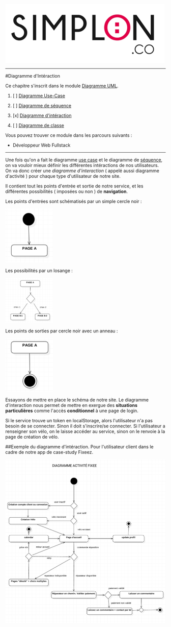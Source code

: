 <img src="readme/img/simplon.jpg" width="500">

----------------------

#Diagramme d'Intéraction

Ce chapitre s'inscrit dans le module [Diagramme UML](https://github.com/simplonco/Diagrammes-UML).

1. [ ] [Diagramme Use-Case](https://github.com/simplonco/UML-Use-Case)
	
2. [ ] [Diagramme de séquence](https://github.com/simplonco/UML-Sequence)
	
3. [x] [Diagramme d'intéraction](https://github.com/simplonco/UML-Interaction)
	
4. [ ] [Diagramme de classe](https://github.com/simplonco/UML-Class)

Vous pouvez trouver ce module dans les parcours suivants :

+ Développeur Web Fullstack

-----------

Une fois qu'on a fait le diagramme [use case](https://github.com/simplonco/UML-Use-Case) et le diagramme de [séquence](https://github.com/simplonco/UML-Sequence), on va vouloir mieux définir les différentes intéractions de nos utilisateurs. On va donc créer une _diagramme d'interaction_ ( appelé aussi diagramme d'activité ) pour chaque type d'utilisateur de notre site.

Il contient tout les points d'entrée et sortie de notre service, et les différentes possibilités ( imposées ou non ) de **navigation**.

Les points d'entrées sont schématisés par un simple cercle noir :

<img src="readme/img/entree.png" width="150">

Les possibilités par un losange :

<img src="readme/img/choix.png" width="150">

Les points de sorties par cercle noir avec un anneau :

<img src="readme/img/sortie.png" width="150">

Essayons de mettre en place le schéma de notre site. Le diagramme d'interaction nous permet de mettre en exergue des **situations particulières** comme l'accès **conditionnel** à une page de login.

Si le service trouve un token en localStorage, alors l'utilisateur n'a pas besoin de se connecter. Sinon il doit s'inscrire/se connecter. Si l'utilisateur a renseigner son vélo, on le laisse accéder au service, sinon on le renvoie à la page de création de vélo.

##Exemple du diagramme d'intéraction.
Pour l'utilisateur client dans le cadre de notre app de case-study Fixeez.

![entrées](readme/img/activity.png)
